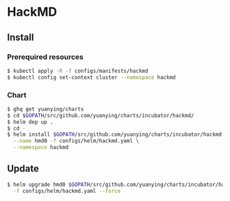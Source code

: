 # HackMD

## Install

### Prerequired resources

```bash
$ kubectl apply -R -f configs/manifests/hackmd
$ kubectl config set-context cluster --namespace hackmd
```

### Chart

```bash
$ ghq get yuanying/charts
$ cd $GOPATH/src/github.com/yuanying/charts/incubator/hackmd/
$ helm dep up .
$ cd -
$ helm install $GOPATH/src/github.com/yuanying/charts/incubator/hackmd \
  --name hmd0 -f configs/helm/hackmd.yaml \
  --namespace hackmd
```

## Update

```bash
$ helm upgrade hmd0 $GOPATH/src/github.com/yuanying/charts/incubator/hackmd \
  -f configs/helm/hackmd.yaml --force
```
